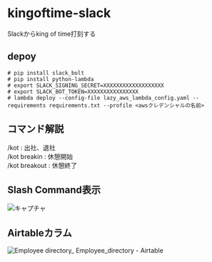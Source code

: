 # kingoftime-slack
Slackからking of time打刻する

## depoy
```
# pip install slack_bolt
# pip install python-lambda
# export SLACK_SIGNING_SECRET=XXXXXXXXXXXXXXXXXXX
# export SLACK_BOT_TOKEN=XXXXXXXXXXXXXXXX
# lambda deploy --config-file lazy_aws_lambda_config.yaml --requirements requirements.txt --profile <awsクレデンシャルの名前>
```

## コマンド解説
/kot : 出社、退社  
/kot breakin : 休憩開始  
/kot breakout : 休憩終了  

## Slash Command表示  
![キャプチャ](https://user-images.githubusercontent.com/4385484/117884008-17b72480-b2e7-11eb-8acf-71b80d3cac7e.PNG)

## Airtableカラム  
![Employee directory_ Employee_directory - Airtable ](https://user-images.githubusercontent.com/4385484/117884419-90b67c00-b2e7-11eb-9463-5da046585378.png)
